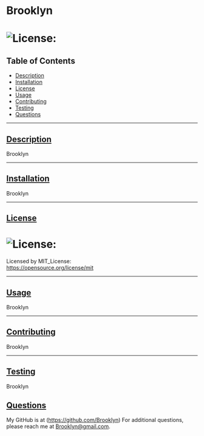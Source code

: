  
# Brooklyn

# ![License:](https://img.shields.io/badge/License-MIT_License-blue)

## Table of Contents 

* [Description](#description)
* [Installation](#installation)
* [License](#license)
* [Usage](#usage)
* [Contributing](#contributing)
* [Testing](#testing)
* [Questions](#questions)

___

## [Description](#description)
Brooklyn

___

## [Installation](#installation)
Brooklyn

___

## [License](#license)
# ![License:](https://img.shields.io/badge/License-MIT_License-blue)     
Licensed by MIT_License:    
https://opensource.org/license/mit    

___

## [Usage](#usage)
 Brooklyn

___

## [Contributing](#contributing)
Brooklyn

___

## [Testing](#testing)
Brooklyn



## [Questions](#questions)
My GitHub is at (https://github.com/Brooklyn)
For additional questions, please reach me at Brooklyn@gmail.com.
